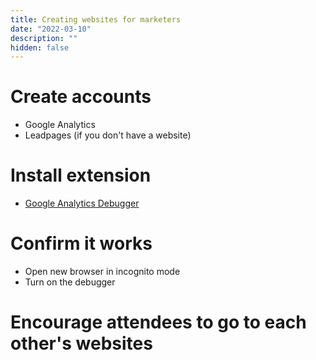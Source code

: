 ```yaml
---
title: Creating websites for marketers
date: "2022-03-10"
description: ""
hidden: false
---
```


# Create accounts

- Google Analytics
- Leadpages (if you don't have a website)

# Install extension

- [Google Analytics Debugger](https://chrome.google.com/webstore/detail/google-analytics-debugger/jnkmfdileelhofjcijamephohjechhna)

# Confirm it works

- Open new browser in incognito mode
- Turn on the debugger

# Encourage attendees to go to each other's websites
